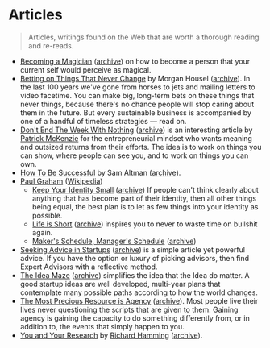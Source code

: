 # Articles

> Articles, writings found on the Web that are worth a thorough reading and re-reads.

- [Becoming a Magician](https://autotranslucence.wordpress.com/2018/03/30/becoming-a-magician/) ([archive](https://archive.ph/UzJfb)) on how to become a person that your current self would perceive as magical.
- [Betting on Things That Never Change](https://collabfund.com/blog/betting-on-things-that-never-change/) by Morgan Housel ([archive](https://archive.ph/rDuMr)). In the last 100 years we've gone from horses to jets and mailing letters to video facetime. You can make big, long-term bets on these things that never things, because there's no chance people will stop caring about them in the future. But every sustainable business is accompanied by one of a handful of timeless strategies — read on.
- [Don't End The Week With Nothing](https://training.kalzumeus.com/newsletters/archive/do-not-end-the-week-with-nothing) ([archive](https://archive.ph/4LkFW)) is an interesting article by [Patrick McKenzie](https://www.kalzumeus.com) for the entrepreneurial mindset who wants meaning and outsized returns from their efforts. The idea is to work on things you can show, where people can see you, and to work on things you can own.
- [How To Be Successful](https://blog.samaltman.com/how-to-be-successful) by Sam Altman ([archive](https://archive.ph/CJCpG)).
- [Paul Graham](http://www.paulgraham.com) ([Wikipedia](https://en.wikipedia.org/wiki/Paul_Graham_(programmer)))
	+ [Keep Your Identity Small](http://www.paulgraham.com/identity.html) ([archive](https://archive.ph/e6k2d)) If people can't think clearly about anything that has become part of their identity, then all other things being equal, the best plan is to let as few things into your identity as possible.
	+ [Life is Short](http://paulgraham.com/vb.html) ([archive](https://archive.ph/ar3Gh)) inspires you to never to waste time on bullshit again.
	+ [Maker's Schedule, Manager's Schedule](http://paulgraham.com/makersschedule.html) ([archive](https://archive.ph/YOVZk))
- [Seeking Advice in Startups](https://nuances.substack.com/p/seeking-advice-in-startups) ([archive](https://archive.ph/76zAf)) is a simple article yet powerful advice. If you have the option or luxury of picking advisors, then find Expert Advisors with a reflective method.
- [The Idea Maze](https://cdixon.org/2013/08/04/the-idea-maze) ([archive](https://archive.ph/fHbjD)) simplifies the idea that the Idea do matter. A good startup ideas are well developed, multi-year plans that contemplate many possible paths according to how the world changes.
- [The Most Precious Resource is Agency](https://simonsarris.substack.com/p/the-most-precious-resource-is-agency) ([archive](https://archive.ph/6HpTF)). Most people live their lives never questioning the scripts that are given to them. Gaining agency is gaining the capacity to do something differently from, or in addition to, the events that simply happen to you.
- [You and Your Research](https://www.cs.utexas.edu/users/dahlin/bookshelf/hamming.html) by [Richard Hamming](https://en.wikipedia.org/wiki/Richard_Hamming) ([archive](https://archive.ph/stl29)).
